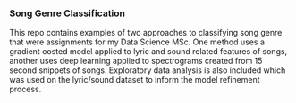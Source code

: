 ### Song Genre Classification

This repo contains examples of two approaches to classifying song genre that were assignments for my Data Science MSc. One method uses a gradient oosted model applied to lyric and sound related features of songs, another uses deep learning applied to spectrograms created from 15 second snippets of songs.
Exploratory data analysis is also included which was used on the lyric/sound dataset to inform the model refinement process.
